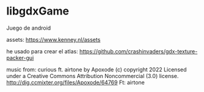# libgdxGame
Juego de android 

assets: https://www.kenney.nl/assets


he usado para crear el atlas: https://github.com/crashinvaders/gdx-texture-packer-gui

music from: curious ft. airtone by Apoxode (c) copyright 2022 Licensed under a Creative Commons Attribution Noncommercial  (3.0) license. http://dig.ccmixter.org/files/Apoxode/64769 Ft: airtone
